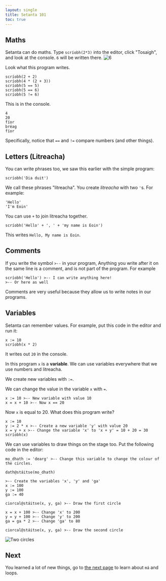 ```yaml
---
layout: single
title: Setanta 101
toc: true
---
```


## Maths

Setanta can do maths. Type `scríobh(2*3)` into the editor, click "Tosaigh", and look at the console. `6` will be written there.
![6](/assets/images/teagaisc/teagaisc06.png)

Look what this program writes.

```
scríobh(2 + 2)
scríobh(4 * (2 + 3))
scríobh(5 == 5)
scríobh(5 == 6)
scríobh(5 != 6)
```

This is in the console.


```
4
20
fíor
bréag
fíor
```

Specifically, notice that `==` and `!=` compare numbers (and other things).

## Letters (Litreacha)

You can write phrases too, we saw this earlier with the simple program:
```
scríobh('Dia duit')
```

We call these phrases "litreacha". You create *litreacha* with two `'`s. For example:
```
'Hello'
'I'm Eoin'
```

You can use `+` to join litreacha together.

```
scríobh('Hello' + ', ' + 'my name is Eoin')
```

This writes `Hello, My name is Eoin`.

## Comments

If you write the symbol `>--` in your program, Anything you write after it on the same line is a comment, and is not part of the program. For example

```
scríobh('Hello') >-- I can write anything here!
>-- Or here as well
```

Comments are very useful because they allow us to write notes in our programs.

## Variables

Setanta can remember values. For example, put this code in the editor and run it:

```
x := 10
scríobh(x * 2)
```

It writes out `20` in the console.

In this program `x` is a **variable**. We can use variables everywhere that we use numbers and litreacha.

We create new variables with `:=`.

We can change the value in the variable `x` with `=`.

```
x := 10 >-- New variable with value 10
x = x + 10 >-- Now x == 20
```

Now `x` is equal to 20. What does this program write?

```
x := 10
y := 2 * x >-- Create a new variable 'y' with value 20
x = y + x >-- Change the variable 'x' to 'x + y' = 10 + 20 = 30
scríobh(x)
```

We can use variables to draw things on the stage too. Put the following code in the editor:

```
mo_dhath := 'dearg' >-- Change this variable to change the colour of the circles.

dath@stáitse(mo_dhath)

>-- Create the variables 'x', 'y' and 'ga'
x := 100
y := 100
ga := 40

ciorcal@stáitse(x, y, ga) >-- Draw the first circle

x = x + 100 >-- Change 'x' to 200
y = y + 100 >-- Change 'y' to 200
ga = ga * 2 >-- Change 'ga' to 80

ciorcal@stáitse(x, y, ga) >-- Draw the second circle
```

![Two circles](/assets/images/teagaisc/dhaciorcal.gif)

## Next
You learned a lot of new things, go to [the next page](/english/04-ma-loops) to learn about `má` and loops.
